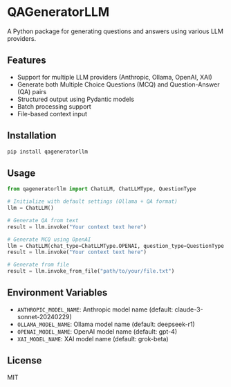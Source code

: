 # QAGeneratorLLM

A Python package for generating questions and answers using various LLM providers.

## Features

- Support for multiple LLM providers (Anthropic, Ollama, OpenAI, XAI)
- Generate both Multiple Choice Questions (MCQ) and Question-Answer (QA) pairs
- Structured output using Pydantic models
- Batch processing support
- File-based context input

## Installation

```bash
pip install qageneratorllm
```

## Usage

```python
from qageneratorllm import ChatLLM, ChatLLMType, QuestionType

# Initialize with default settings (Ollama + QA format)
llm = ChatLLM()

# Generate QA from text
result = llm.invoke("Your context text here")

# Generate MCQ using OpenAI
llm = ChatLLM(chat_type=ChatLLMType.OPENAI, question_type=QuestionType.MCQ)
result = llm.invoke("Your context text here")

# Generate from file
result = llm.invoke_from_file("path/to/your/file.txt")
```

## Environment Variables

- `ANTHROPIC_MODEL_NAME`: Anthropic model name (default: claude-3-sonnet-20240229)
- `OLLAMA_MODEL_NAME`: Ollama model name (default: deepseek-r1)
- `OPENAI_MODEL_NAME`: OpenAI model name (default: gpt-4)
- `XAI_MODEL_NAME`: XAI model name (default: grok-beta)

## License

MIT
